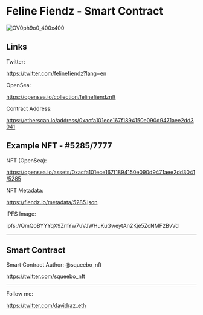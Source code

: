 # Feline Fiendz - Smart Contract

![OV0ph9o0_400x400](https://user-images.githubusercontent.com/75696759/162030653-5ebfa109-e7cf-401f-a5da-449453720fbd.jpg)


## Links

Twitter:

https://twitter.com/felinefiendz?lang=en

OpenSea:

https://opensea.io/collection/felinefiendznft

Contract Address:

https://etherscan.io/address/0xacfa101ece167f1894150e090d9471aee2dd3041

## Example NFT - #5285/7777

NFT (OpenSea):

https://opensea.io/assets/0xacfa101ece167f1894150e090d9471aee2dd3041/5285

NFT Metadata:

https://fiendz.io/metadata/5285.json

IPFS Image:

ipfs://QmQoBYYYqX9ZmYw7uVJWHuKuGweytAn2Kje5ZcNMF2BvVd

<hr />

## Smart Contract

Smart Contract Author: @squeebo_nft

https://twitter.com/squeebo_nft

<hr />

Follow me:

https://twitter.com/davidraz_eth
